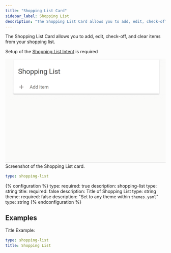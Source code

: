 ```yaml
---
title: "Shopping List Card"
sidebar_label: Shopping List
description: "The Shopping List Card allows you to add, edit, check-off, and clear items from your shopping list"
---
```


The Shopping List Card allows you to add, edit, check-off, and clear items from your shopping list.

Setup of the [Shopping List Intent](/integrations/shopping_list/) is required

<p class='img'>
<img src='/images/lovelace/lovelace_shopping_list_card.gif' alt='Screenshot of the shopping list card'>
Screenshot of the Shopping List card.
</p>

```yaml
type: shopping-list
```

{% configuration %}
type:
  required: true
  description: shopping-list
  type: string
title:
  required: false
  description: Title of Shopping List
  type: string
theme:
  required: false
  description: "Set to any theme within `themes.yaml`"
  type: string
{% endconfiguration %}

## Examples

Title Example:

```yaml
type: shopping-list
title: Shopping List
```
